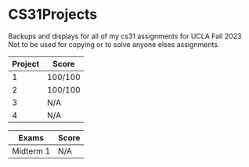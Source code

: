 # CS31Projects
Backups and displays for all of my cs31 assignments for UCLA Fall 2023
Not to be used for copying or to solve anyone elses assignments. 

| Project  | Score |
| -------- | ----- |
|    1     |100/100|
|    2     |  100/100  |
|    3     |  N/A  |
|    4     |  N/A  |

| Exams | Score |
|-------| ----- |
| Midterm 1 | N/A | 
 
